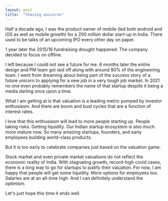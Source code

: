 ```yaml
---
layout: post
title:  "Chasing unicorns"
---
```

Half a decade ago, I was the product owner of mobile (led both android and iOS as well as mobile growth) for a 200 million dollar start-up in India. There used to be talks of an upcoming IPO every other day on paper.

1 year later the 2015/16 fundraising drought happened. The company decided to focus on offline.

I left because I could not see a future for me. 6 months later the entire design and PM team got laid off along with around 80% of the engineering team. I went from dreaming about being part of the success story of a future unicorn to applying for a new job in a very tough job market. In 2021 no one even probably remembers the name of that startup despite it being a media darling once upon a time.

What I am getting at is that valuation is a leading metric pumped by investor enthusiasm. And there are boom and bust cycles that are a function of interest rates.

I love that this enthusiasm will lead to more people starting up. People taking risks. Getting liquidity. Our Indian startup ecosystem is also much more mature now. So many amazing startups, founders, and early employees building world-class products.

But it is too early to celebrate companies just based on the valuation game.

Stock market and even private market valuations do not reflect the economic reality of India. With stagnating growth, record-high covid cases, there is a long way to go for startups to justify their valuation. For now, I am happy that people will get some liquidity. More options for employees too. Salaries are at an all-time high. And I can definitely understand the optimism.

Let's just hope this time it ends well.
